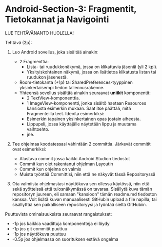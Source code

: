 # Android-Section-3: Fragmentit, Tietokannat ja Navigointi

LUE TEHTÄVÄNANTO HUOLELLA!

Tehtävä (2p): 

1. Luo Android sovellus, joka sisältää ainakin:
    * 2 Fragmenttia:
      * Lista- tai ruudukkonäkymä, jossa on klikattavia jäseniä (yli 2 kpl).
      * Yksityiskohtainen näkymä, jossa on lisätietoa klikatusta listan tai ruudukon jäsenestä.
    * Room-tietokanta (+1p) tai SharedPreferences-tyyppinen yksinkertaisempi tiedon tallennusrakenne. 
    * Yhteensä sovellus sisältää ainakin seuraavat **uniikit** komponentit:
      * 2 TextView-komponenttia.
      * 1 ImageView-komponentti, jonka sisältö haetaan Resources kansiosta esimerkin mukaan.
    Saat itse päättää, mitä Fragmenteilla teet. 
    Ideoita esimerkiksi: 
      * Esimerkin tapainen yksinkertainen opas jostain aiheesta.
      * Lippupeli, jossa käyttäjälle näytetään lippu ja muutama vaihtoehto.
      * jne.

2. Tee ohjelmaa koodatessasi vähintään 2 committia. Järkevät commitit ovat esimerkiksi:

    * Alustava commit jossa kaikki Android Studion tiedostot
    * Commit kun olet rakentanut ohjelman Layoutin
    * Commit kun ohjelma on valmis
    * Muista työntää Committisi, niin että ne näkyvät tässä Repositoryssä

3. Ota valmiista ohjelmastasi näyttökuva sen ollessa käytössä, niin että sekä syötteissä että tulosnäkymässä on tavaraa. Sisällytä kuva tämän repositoryn juureen, eli samaan "kansioon" tämän readme.md tiedoston kanssa. Voit lisätä kuvan manuaalisesti GitHubin upload a file napilla, tai sisällyttää sen paikalliseen repositoryysi ja työntää sieltä GitHubiin.


Puuttuvista ominaisuuksista seuraavat rangaistukset:
*  -1p jos kaikkia vaadittuja komponentteja ei löydy
*  -1p jos git commitit puuttuu
*  -1p jos näyttökuva puuttuu
*  -0.5p jos ohjelmassa on suorituksen estävä ongelma
